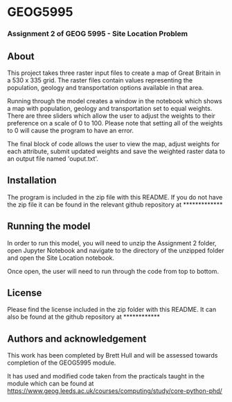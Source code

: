 # GEOG5995
### Assignment 2 of GEOG 5995 - Site Location Problem
 
## About
 
This project takes three raster input files to create a map of Great Britain in a 530 x 335 grid. The raster files contain values representing the population, geology and transportation options available in that area.

Running through the model creates a window in the notebook which shows a map with population, geology and transportation set to equal weights. There are three sliders which allow the user to adjust the weights to their preference on a scale of 0 to 100. Please note that setting all of the weights to 0 will cause the program to have an error. 

The final block of code allows the user to view the map, adjust weights for each attribute, submit updated weights and save the weighted raster data to an output file named 'ouput.txt'.

## Installation

The program is included in the zip file with this README. If you do not have the zip file it can be found in the relevant github repository at ************* 

## Running the model

In order to run this model, you will need to unzip the Assignment 2 folder, open Jupyter Notebook and navigate to the directory of the unzipped folder and open the Site Location notebook. 

Once open, the user will need to run through the code from top to bottom.

## License 

Please find the license included in the zip folder with this README. It can also be found at the github repository at ************ 

## Authors and acknowledgement

This work has been completed by Brett Hull and will be assessed towards completion of the GEOG5995 module. 

It has used and modified code taken from the practicals taught in the module which can be found at https://www.geog.leeds.ac.uk/courses/computing/study/core-python-phd/